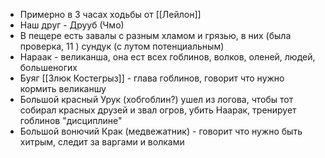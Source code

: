 - Примерно в 3 часах ходьбы от [[Лейлон]]
- Наш друг - Друуб (Чмо)
- В пещере есть завалы с разным хламом и грязью, в них (была проверка, 11 ) сундук (с лутом потенциальным)
- Нараак - великанша, она ест всех гоблинов, волков, оленей, людей, большеногих
- Буяг [[Злюк Костегрыз]] - глава гоблинов, говорит что нужно кормить великаншу
- Большой красный Урук (хобгоблин?) ушел из логова, чтобы тот собирал красных друзей и звал огров, убить Наарак, тренирует гоблинов "дисциплине"
- Большой вонючий Крак (медвежатник) - говорит что нужно быть хитрым, следит за варгами и волками
